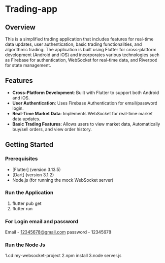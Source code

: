 # Trading-app

## Overview

This is a simplified trading application that includes features for real-time data updates, user authentication, basic trading functionalities, and algorithmic trading. The application is built using Flutter for cross-platform development (Android and iOS) and incorporates various technologies such as Firebase for authentication, WebSocket for real-time data, and Riverpod for state management.

## Features

- **Cross-Platform Development**: Built with Flutter to support both Android and iOS.
- **User Authentication**: Uses Firebase Authentication for email/password login.
- **Real-Time Market Data**: Implements WebSocket for real-time market data updates.
- **Basic Trading Features**: Allows users to view market data, Automatically buy/sell orders, and view order history.


## Getting Started

### Prerequisites

- [Flutter] (version 3.13.5)
- [Dart] (version 3.1.2)
- Node.js (for running the mock WebSocket server)

### Run the Application

1. flutter pub get
2. flutter run

### For Login email and password
Email - 12345678@gmail.com
password - 12345678

### Run the Node Js

1.cd my-websocket-project
2.npm install
3.node server.js



